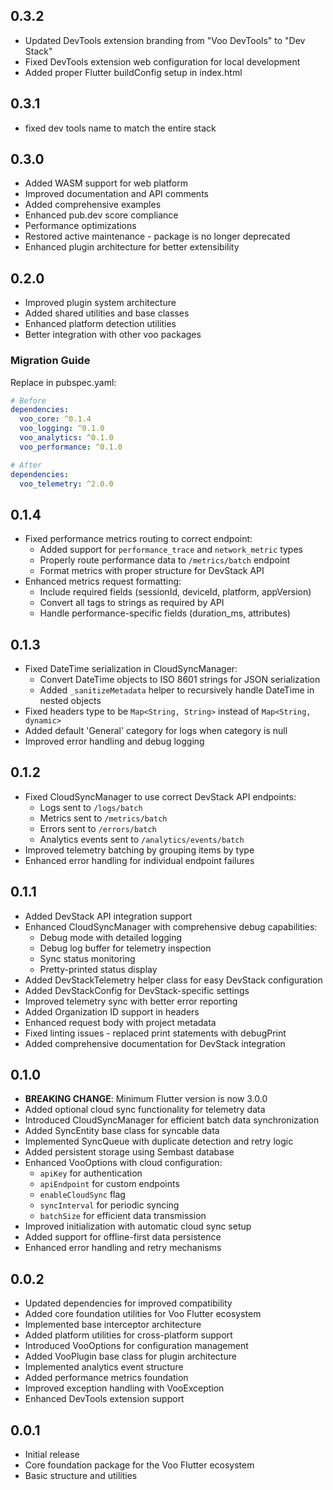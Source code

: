 ## 0.3.2

* Updated DevTools extension branding from "Voo DevTools" to "Dev Stack"
* Fixed DevTools extension web configuration for local development
* Added proper Flutter buildConfig setup in index.html

## 0.3.1
 * fixed dev tools name to match the entire stack

## 0.3.0

* Added WASM support for web platform
* Improved documentation and API comments
* Added comprehensive examples
* Enhanced pub.dev score compliance
* Performance optimizations
* Restored active maintenance - package is no longer deprecated
* Enhanced plugin architecture for better extensibility

## 0.2.0

* Improved plugin system architecture
* Added shared utilities and base classes
* Enhanced platform detection utilities
* Better integration with other voo packages

### Migration Guide

Replace in pubspec.yaml:
```yaml
# Before
dependencies:
  voo_core: ^0.1.4
  voo_logging: ^0.1.0
  voo_analytics: ^0.1.0
  voo_performance: ^0.1.0

# After
dependencies:
  voo_telemetry: ^2.0.0
```

## 0.1.4

* Fixed performance metrics routing to correct endpoint:
  - Added support for `performance_trace` and `network_metric` types
  - Properly route performance data to `/metrics/batch` endpoint
  - Format metrics with proper structure for DevStack API
* Enhanced metrics request formatting:
  - Include required fields (sessionId, deviceId, platform, appVersion)
  - Convert all tags to strings as required by API
  - Handle performance-specific fields (duration_ms, attributes)

## 0.1.3

* Fixed DateTime serialization in CloudSyncManager:
  - Convert DateTime objects to ISO 8601 strings for JSON serialization
  - Added `_sanitizeMetadata` helper to recursively handle DateTime in nested objects
* Fixed headers type to be `Map<String, String>` instead of `Map<String, dynamic>`
* Added default 'General' category for logs when category is null
* Improved error handling and debug logging

## 0.1.2

* Fixed CloudSyncManager to use correct DevStack API endpoints:
  - Logs sent to `/logs/batch`
  - Metrics sent to `/metrics/batch`
  - Errors sent to `/errors/batch`
  - Analytics events sent to `/analytics/events/batch`
* Improved telemetry batching by grouping items by type
* Enhanced error handling for individual endpoint failures

## 0.1.1

* Added DevStack API integration support
* Enhanced CloudSyncManager with comprehensive debug capabilities:
  - Debug mode with detailed logging
  - Debug log buffer for telemetry inspection
  - Sync status monitoring
  - Pretty-printed status display
* Added DevStackTelemetry helper class for easy DevStack configuration
* Added DevStackConfig for DevStack-specific settings
* Improved telemetry sync with better error reporting
* Added Organization ID support in headers
* Enhanced request body with project metadata
* Fixed linting issues - replaced print statements with debugPrint
* Added comprehensive documentation for DevStack integration

## 0.1.0

* **BREAKING CHANGE**: Minimum Flutter version is now 3.0.0
* Added optional cloud sync functionality for telemetry data
* Introduced CloudSyncManager for efficient batch data synchronization
* Added SyncEntity base class for syncable data
* Implemented SyncQueue with duplicate detection and retry logic
* Added persistent storage using Sembast database
* Enhanced VooOptions with cloud configuration:
  - `apiKey` for authentication
  - `apiEndpoint` for custom endpoints
  - `enableCloudSync` flag
  - `syncInterval` for periodic syncing
  - `batchSize` for efficient data transmission
* Improved initialization with automatic cloud sync setup
* Added support for offline-first data persistence
* Enhanced error handling and retry mechanisms

## 0.0.2

* Updated dependencies for improved compatibility
* Added core foundation utilities for Voo Flutter ecosystem
* Implemented base interceptor architecture
* Added platform utilities for cross-platform support
* Introduced VooOptions for configuration management
* Added VooPlugin base class for plugin architecture
* Implemented analytics event structure
* Added performance metrics foundation
* Improved exception handling with VooException
* Enhanced DevTools extension support

## 0.0.1

* Initial release
* Core foundation package for the Voo Flutter ecosystem
* Basic structure and utilities